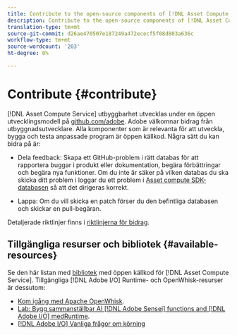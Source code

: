 ```yaml
---
title: Contribute to the open-source components of [!DNL Asset Compute Service].
description: Contribute to the open-source components of [!DNL Asset Compute Service].
translation-type: tm+mt
source-git-commit: d26ae470507e187249a472ececf5f08d803a636c
workflow-type: tm+mt
source-wordcount: '203'
ht-degree: 0%

---
```



# Contribute {#contribute}

[!DNL Asset Compute Service] utbyggbarhet utvecklas under en öppen utvecklingsmodell på  [github.com/adobe](https://github.com/adobe). Adobe välkomnar bidrag från utbyggnadsutvecklare. Alla komponenter som är relevanta för att utveckla, bygga och testa anpassade program är öppen källkod. Några sätt du kan bidra på är:

* Dela feedback: Skapa ett GitHub-problem i rätt databas för att rapportera buggar i produkt eller dokumentation, begära förbättringar och begära nya funktioner. Om du inte är säker på vilken databas du ska skicka ditt problem i loggar du ett problem i [Asset compute SDK-databasen](https://github.com/adobe/asset-compute-sdk) så att det dirigeras korrekt.

* Lappa: Om du vill skicka en patch förser du den befintliga databasen och skickar en pull-begäran.

Detaljerade riktlinjer finns i [riktlinjerna för bidrag](https://github.com/adobe/asset-compute-sdk/blob/master/.github/CONTRIBUTING.md).

## Tillgängliga resurser och bibliotek {#available-resources}

Se den här listan med [bibliotek](https://github.com/adobe/asset-compute-sdk#available-resources-and-libraries) med öppen källkod för [!DNL Asset Compute Service]. Tillgängliga [!DNL Adobe I/O] Runtime- och OpenWhisk-resurser är dessutom:

* [Kom igång med Apache OpenWhisk](https://github.com/apache/incubator-openwhisk/tree/master/docs#getting-started-with-openwhisk).
* [Lab: Bygg sammanställbar AI  [!DNL Adobe Sensei] functions and [!DNL Adobe I/O] medRuntime](https://opensource.adobe.com/adobe-sensei-ai-functions/index.html).
* [[!DNL Adobe I/O] Vanliga frågor om körning](https://www.adobe.io/apis/experienceplatform/runtime/docs.html#!adobedocs/adobeio-runtime/master/resources/faq.md)

<!-- **TBD** for post-release:
* Link to Firefly open-source components.
* Issues in `aio` can be reported in Firefly repos.
* Issues in asset-compute-sdk or devtool goes into the relevant repos from Nui.
-->
